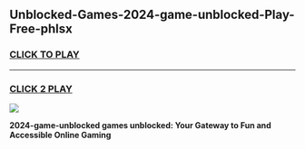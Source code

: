 
## Unblocked-Games-2024-game-unblocked-Play-Free-phlsx
<h3>
<a href="https://premium76.site?title=2024-game-unblocked&ref=23A">CLICK TO PLAY</a></h3>
<hr>

<h3>
<a href="https://premium76.site?title=2024-game-unblocked&ref=23A">CLICK 2 PLAY</a>
  
</h3>

<a href="https://premium76.site?title=2024-game-unblocked&ref=23A"><img src="https://clearcache.store/games.png"></a>


**2024-game-unblocked games unblocked: Your Gateway to Fun and Accessible Online Gaming**
